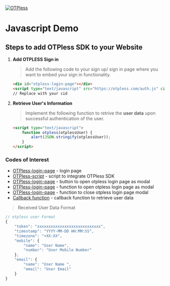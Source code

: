 ﻿[![OTPless](https://d1j61bbz9a40n6.cloudfront.net/website/home/v4/logo/white_logo.svg)](https://otpless.com/platforms/javascript)

# Javascript Demo

## Steps to add OTPless SDK to your Website

1. **Add OTPLESS Sign in**

    > Add the following code to your sign up/ sign in page where you want to embed your sign in functionality.

    ```html
    <div id="otpless-login-page"></div>
    <script type="text/javascript" src="https://otpless.com/auth.js" cid="YOUR_CID_HERE"></script>
    // Replace with your cid
    ```

2. **Retrieve User's Information**

    > Implement the following function to retrive the **user data** upon successful authentication of the user.

    ```html
    <script type="text/javascript">
        function otpless(otplessUser) {
            alert(JSON.stringify(otplessUser));
        }
    </script>
    ```

### Codes of Interest

- [OTPless-login-page](onclickbutton.html#L14) - login page
- [OTPless-script](onclickbutton.html#L29) - script to integrate OTPless SDK
- [OTPless-login-page](onclickbutton.html#L19) - button to open otpless login page as modal
- [OTPless-login-page](onclickbutton.html#L27) - function to open otpless login page as modal
- [OTPless-login-page](onclickbutton.html#L39) - function to close otpless login page modal
- [Callback function](onclickbutton.html#L50) - callback function to retrieve user data

> Received User Data Format

```js
// otpless user Format
{
    "token": "xxxxxxxxxxxxxxxxxxxxxxxxxxxx",
    "timestamp": "YYYY-MM-DD HH:MM:SS",
    "timezone": "+XX:XX",
    "mobile": {
        "name": "User Name",
        "number": "User Mobile Number"
    },
    "email": {
        "name": "User Name ",
        "email": "User Email"
    }
}
```
